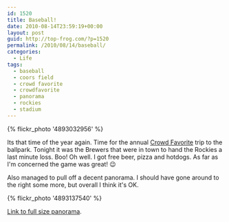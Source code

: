 ```yaml
---
id: 1520
title: Baseball!
date: 2010-08-14T23:59:19+00:00
layout: post
guid: http://top-frog.com/?p=1520
permalink: /2010/08/14/baseball/
categories:
  - Life
tags:
  - baseball
  - coors field
  - crowd favorite
  - crowdfavorite
  - panorama
  - rockies
  - stadium
---
```

{% flickr_photo '4893032956' %}

Its that time of the year again. Time for the annual [Crowd Favorite](http://crowdfavorite.com) trip to the ballpark. Tonight it was the Brewers that were in town to hand the Rockies a last minute loss. Boo! Oh well. I got free beer, pizza and hotdogs. As far as I'm concerned the game was great! 😉

Also managed to pull off a decent panorama. I should have gone around to the right some more, but overall I think it's OK.

{% flickr_photo '4893137540' %}

[Link to full size panorama](http://farm5.static.flickr.com/4121/4893137540_e8b7e11167_o.jpg).